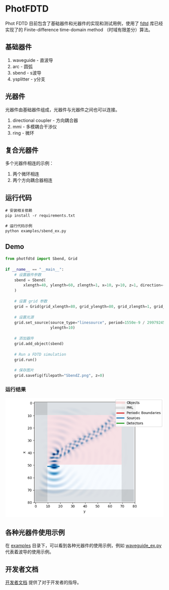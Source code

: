 # PhotFDTD

Phot FDTD 目前包含了基础器件和光器件的实现和测试用例，使用了 [fdtd](https://github.com/flaport/fdtd) 库已经实现了的 Finite-difference time-domain method （时域有限差分）算法。

## 基础器件

1. waveguide - 直波导
2. arc - 圆弧
3. sbend - s波导
4. ysplitter - y分支

## 光器件

光器件由基础器件组成，光器件与光器件之间也可以连接。

1. directional coupler - 方向耦合器
2. mmi - 多模耦合干涉仪
3. ring - 微环

## 复合光器件

多个光器件相连的示例：

1. 两个微环相连
2. 两个方向耦合器相连

## 运行代码

```shell
# 安装相关依赖
pip install -r requirements.txt

# 运行代码示例
python examples/sbend_ex.py
```

## Demo

```python
from photfdtd import Sbend, Grid

if __name__ == "__main__":
    # 设置器件参数
    sbend = Sbend(
        xlength=40, ylength=60, zlength=1, x=10, y=10, z=1, direction=-1, width=10, refractive_index=1.7, name="sbend"
    )

    # 设置 grid 参数
    grid = Grid(grid_xlength=80, grid_ylength=80, grid_zlength=1, grid_spacing=155e-9, total_time=200, pml_width=10)

    # 设置光源
    grid.set_source(source_type="linesource", period=1550e-9 / 299792458, x=11 + sbend.xlength, y=sbend.y, xlength=0,
                    ylength=10)

    # 添加器件
    grid.add_object(sbend)

    # Run a FDTD simulation
    grid.run()

    # 保存图片
    grid.savefig(filepath="SbendZ.png", z=0)

```

### 运行结果

![SbendZ](./docs/figures/SbendZ.png)

## 各种光器件使用示例

在 [examples](examples) 目录下，可以看到各种光器件的使用示例，例如 [waveguide_ex.py](examples/waveguide_ex.py) 代表着波导的使用示例。

## 开发者文档

[开发者文档](docs/developer-guide.md) 提供了对于开发者的指导。
